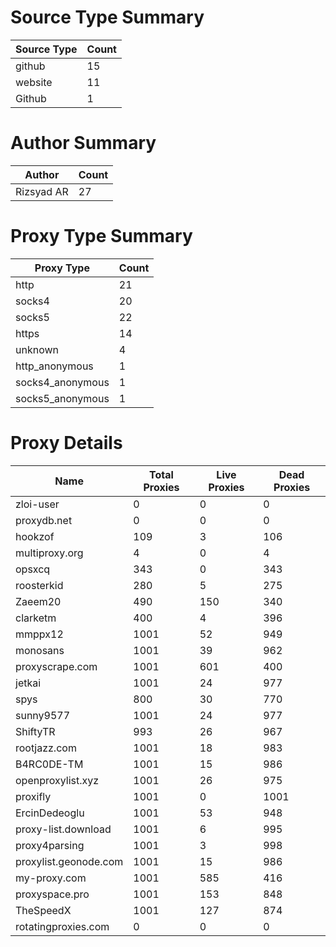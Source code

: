 # Source Type Summary

| Source Type | Count |
|-------------|-------|
| github | 15 |
| website | 11 |
| Github | 1 |


# Author Summary

| Author | Count |
|--------|-------|
| Rizsyad AR | 27 |


# Proxy Type Summary

| Proxy Type | Count |
|------------|-------|
| http | 21 |
| socks4 | 20 |
| socks5 | 22 |
| https | 14 |
| unknown | 4 |
| http_anonymous | 1 |
| socks4_anonymous | 1 |
| socks5_anonymous | 1 |


# Proxy Details

| Name | Total Proxies | Live Proxies | Dead Proxies |
|------|---------------|--------------|---------------|
| zloi-user | 0 | 0 | 0 |
| proxydb.net | 0 | 0 | 0 |
| hookzof | 109 | 3 | 106 |
| multiproxy.org | 4 | 0 | 4 |
| opsxcq | 343 | 0 | 343 |
| roosterkid | 280 | 5 | 275 |
| Zaeem20 | 490 | 150 | 340 |
| clarketm | 400 | 4 | 396 |
| mmppx12 | 1001 | 52 | 949 |
| monosans | 1001 | 39 | 962 |
| proxyscrape.com | 1001 | 601 | 400 |
| jetkai | 1001 | 24 | 977 |
| spys | 800 | 30 | 770 |
| sunny9577 | 1001 | 24 | 977 |
| ShiftyTR | 993 | 26 | 967 |
| rootjazz.com | 1001 | 18 | 983 |
| B4RC0DE-TM | 1001 | 15 | 986 |
| openproxylist.xyz | 1001 | 26 | 975 |
| proxifly | 1001 | 0 | 1001 |
| ErcinDedeoglu | 1001 | 53 | 948 |
| proxy-list.download | 1001 | 6 | 995 |
| proxy4parsing | 1001 | 3 | 998 |
| proxylist.geonode.com | 1001 | 15 | 986 |
| my-proxy.com | 1001 | 585 | 416 |
| proxyspace.pro | 1001 | 153 | 848 |
| TheSpeedX | 1001 | 127 | 874 |
| rotatingproxies.com | 0 | 0 | 0 |
